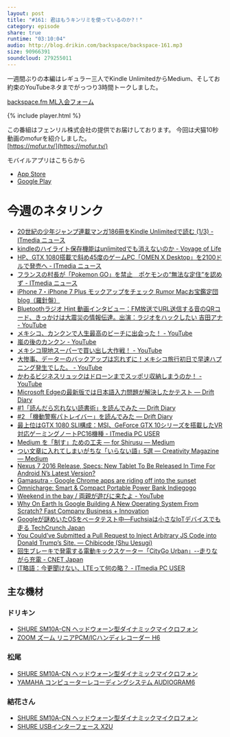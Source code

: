 ```yaml
---
layout: post
title: "#161: 君はもうキンリミを使っているのか?！"
category: episode
share: true
runtime: "03:10:04"
audio: http://blog.drikin.com/backspace/backspace-161.mp3
size: 90966391
soundcloud: 279255011
---
```


一週間ぶりの本編はレギュラー三人でKindle UnlimitedからMedium、そしてお約束のYouTubeネタまでがっつり3時間トークしました。

[backspace.fm ML入会フォーム](http://backspace.us11.list-manage.com/subscribe?u=09c933bd3997c1d16dbed156a&id=84b6529b91)

{% include player.html %}

この番組はフェンリル株式会社の提供でお届けしております。
今回は犬猫10秒動画のmofurを紹介しました。  
[https://mofur.tv/](https://mofur.tv/)

モバイルアプリはこちらから

* [App Store](https://itunes.apple.com/jp/app/apple-store/id1059924032)
* [Google Play](https://play.google.com/store/apps/details?id=jp.co.fenrir.android.mofur)

# 今週のネタリンク
* [20世紀の少年ジャンプ連載マンガ186冊をKindle Unlimitedで読む (1/3) - ITmedia ニュース](http://www.itmedia.co.jp/news/articles/1608/12/news099.html)
* [kindleのハイライト保存機能はunlimitedでも消えないのか - Voyage of Life](http://life-voyage.hatenablog.com/entry/2016/08/10/222207)
* [HP、GTX 1080搭載で斜め45度のゲームPC「OMEN X Desktop」を2100ドルで発売へ - ITmedia ニュース](http://www.itmedia.co.jp/news/articles/1608/17/news079.html)
* [フランスの村長が「Pokemon GO」を禁止　ポケモンの“無法な定住”を認めず - ITmedia ニュース](http://www.itmedia.co.jp/news/articles/1608/19/news096.html)
* [iPhone 7・iPhone 7 Plus モックアップをチェック  Rumor  Macお宝鑑定団 blog（羅針盤）](http://www.macotakara.jp/blog/rumor/entry-30529.html)
* [Bluetoothラジオ Hint 動画インタビュー：FM放送でURL送信する音のQRコード、きっかけは大震災の情報伝達。出演：ラジオをハックしたい 吉田アナ - YouTube](https://www.youtube.com/watch?v=OON7y2jil8U&list=PLCOUcUf-2C_CmnefewI9Y9ZvdSxlfS_pf&index=1)
* [メキシコ、カンクンで人生最高のビーチに出会った！ - YouTube](https://www.youtube.com/watch?v=rvpoF6xx0Bs&feature=youtu.be)
* [嵐の後のカンクン - YouTube](https://www.youtube.com/watch?v=xPmF0emFy9g&feature=youtu.be)
* [メキシコ現地スーパーで買い出し大作戦！ - YouTube](https://www.youtube.com/watch?v=dIA1Wa6qtl4&feature=youtu.be)
* [大惨事、データーのバックアップは忘れずに！メキシコ旅行初日で早速ハプニング発生でした。 - YouTube](https://www.youtube.com/watch?v=cYQ9HvX_jOs&feature=youtu.be)
* [かわるビジネスリュックはドローンまでスッポリ収納しまうのか！ - YouTube](https://www.youtube.com/watch?v=l8JcsfMpHPI&feature=youtu.be)
* [Microsoft Edgeの最新版では日本語入力問題が解決したかテスト — Drift Diary](https://weblog.drikin.com/%E3%81%AA%E3%82%93%E3%81%8B%E3%81%93%E3%81%93%E3%81%AB%E3%81%8D%E3%81%A6medium%E3%81%AB%E3%81%A9%E3%81%A3%E3%81%B7%E3%82%8A%E3%83%8F%E3%83%9E%E3%81%A3%E3%81%A6%E3%82%8B%E3%82%93%E3%81%A7%E3%81%99%E3%81%8C-%E3%81%82%E3%81%BE%E3%82%8A%E3%81%AB%E3%82%82%E3%83%8F%E3%83%9E%E3%82%8A%E3%81%99%E3%81%8E%E3%81%A6%E3%82%82%E3%81%86%E3%83%8F%E3%82%A4%E3%83%A9%E3%82%A4%E3%83%88%E3%81%AE%E3%81%A7%E3%81%8D%E3%81%AA%E3%81%84%E3%82%B5%E3%83%BC%E3%83%93%E3%82%B9%E3%81%AF%E8%AA%AD%E3%82%80%E6%B0%97%E3%81%8C%E3%81%97%E3%81%AA%E3%81%84%E3%83%AC%E3%83%99%E3%83%AB%EF%BD%97-7be2c2a49cf#.pcs7wa41u)
* [#1「読んだら忘れない読書術」を読んでみた — Drift Diary](https://weblog.drikin.com/1-%E8%AA%AD%E3%82%93%E3%81%A0%E3%82%89%E5%BF%98%E3%82%8C%E3%81%AA%E3%81%84%E8%AA%AD%E6%9B%B8%E8%A1%93-%E3%82%92%E8%AA%AD%E3%82%93%E3%81%A7%E3%81%BF%E3%81%9F-d676fca81e2#.l7owk6dx2)
* [#2 「機動警察パトレイバー」を読んでみた — Drift Diary](https://weblog.drikin.com/2-%E6%A9%9F%E5%8B%95%E8%AD%A6%E5%AF%9F%E3%83%91%E3%83%88%E3%83%AC%E3%82%A4%E3%83%90%E3%83%BC-%E3%82%92%E8%AA%AD%E3%82%93%E3%81%A7%E3%81%BF%E3%81%9F-293a7decc46a#.ph304edpm)
* [最上位はGTX 1080 SLI構成：MSI、GeForce GTX 10シリーズを搭載したVR対応ゲーミングノートPC16機種 - ITmedia PC USER](http://www.itmedia.co.jp/pcuser/articles/1608/16/news068.html)
* [Medium を「制す」ための工夫 — for Shirusu — Medium](https://medium.com/for-shirusu/medium-%E3%82%92-%E5%88%B6%E3%81%99-%E3%81%9F%E3%82%81%E3%81%AE%E5%B7%A5%E5%A4%AB-b26f2a920023#.a7xwh1thk)
* [つい文章に入れてしまいがちな「いらない語」5選 — Creativity Magazine — Medium](https://medium.com/how-to-work-how-to-make/%E3%81%A4%E3%81%84%E6%96%87%E7%AB%A0%E3%81%AB%E5%85%A5%E3%82%8C%E3%81%A6%E3%81%97%E3%81%BE%E3%81%84%E3%81%8C%E3%81%A1%E3%81%AA-%E3%81%84%E3%82%89%E3%81%AA%E3%81%84%E8%AA%9E-5%E9%81%B8-6263e8e056b3#.tdsoowptg)
* [Nexus 7 2016 Release, Specs: New Tablet To Be Released In Time For Android N’s Latest Version?](http://technsmart.com/nexus-7-2016-release-specs-new-tablet-to-be-released-in-time-for-android-ns-latest-version-7573789)
* [Gamasutra - Google Chrome apps are riding off into the sunset](http://www.gamasutra.com/view/news/279595/Google_Chrome_apps_are_riding_off_into_the_sunset.php)
* [Omnicharge: Smart & Compact Portable Power Bank  Indiegogo](https://www.indiegogo.com/projects/omnicharge-smart-compact-portable-power-bank-smartphone-powerbank#/)
* [Weekend in the bay / 両親が遊びに来たよ - YouTube](https://www.youtube.com/watch?v=c-Ed_nZ3fGM)
* [Why On Earth Is Google Building A New Operating System From Scratch?  Fast Company  Business + Innovation](http://www.fastcompany.com/3063006/why-on-earth-is-google-building-a-new-operating-system-from-scratch)
* [Googleが謎めいたOSをベータテスト中―Fuchsiaは小さなIoTデバイスでも走る  TechCrunch Japan](http://jp.techcrunch.com/2016/08/16/20160815googles-mysterious-new-fuchsia-operating-system-could-run-on-almost-anything/)
* [You Could’ve Submitted a Pull Request to Inject Arbitrary JS Code into Donald Trump’s Site. — Chibicode (Shu Uesugi)](https://blog.chibicode.com/you-can-submit-a-pull-request-to-inject-arbitrary-js-code-into-donald-trumps-site-here-s-how-782aa6a17a56#.ci3vfosam)
* [回生ブレーキで発電する電動キックスケーター「CityGo Urban」--走りながら充電 - CNET Japan](http://japan.cnet.com/news/service/35087743/)
* [IT略語：今更聞けない、LTEって何の略？ - ITmedia PC USER](http://www.itmedia.co.jp/pcuser/articles/1608/21/news001.html)

## 主な機材

### ドリキン
* [SHURE  SM10A-CN ヘッドウォーン型ダイナミックマイクロフォン](http://amzn.to/1LXIGkV) 
* [ZOOM ズーム リニアPCM/ICハンディレコーダー H6](http://amzn.to/29BOo5n)

### 松尾
* [SHURE  SM10A-CN ヘッドウォーン型ダイナミックマイクロフォン](http://amzn.to/1LXIGkV) 
* [YAMAHA コンピューターレコーディングシステム AUDIOGRAM6](http://amzn.to/1Rsyq5W)

### 結花さん
* [SHURE  SM10A-CN ヘッドウォーン型ダイナミックマイクロフォン](http://amzn.to/1LXIGkV) 
* [SHURE  USBインターフェース X2U](http://amzn.to/2aULdTx)
